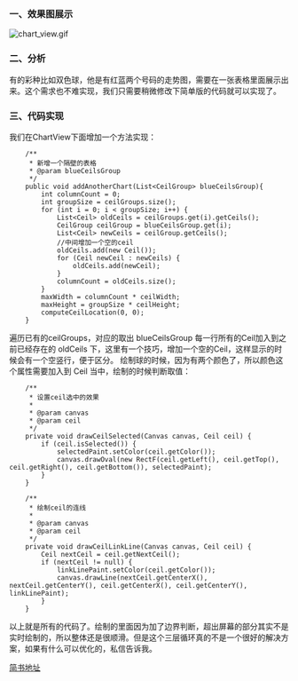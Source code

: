 ### 一、效果图展示

![chart_view.gif](https://upload-images.jianshu.io/upload_images/5994029-e614043ba8ff2386.gif?imageMogr2/auto-orient/strip)


### 二、分析
有的彩种比如双色球，他是有红蓝两个号码的走势图，需要在一张表格里面展示出来。这个需求也不难实现，我们只需要稍微修改下简单版的代码就可以实现了。
    
### 三、代码实现
我们在ChartView下面增加一个方法实现：
```
    /**
     * 新增一个隔壁的表格
     * @param blueCeilsGroup
     */
    public void addAnotherChart(List<CeilGroup> blueCeilsGroup){
        int columnCount = 0;
        int groupSize = ceilGroups.size();
        for (int i = 0; i < groupSize; i++) {
            List<Ceil> oldCeils = ceilGroups.get(i).getCeils();
            CeilGroup ceilGroup = blueCeilsGroup.get(i);
            List<Ceil> newCeils = ceilGroup.getCeils();
            //中间增加一个空的ceil
            oldCeils.add(new Ceil());
            for (Ceil newCeil : newCeils) {
                oldCeils.add(newCeil);
            }
            columnCount = oldCeils.size();
        }
        maxWidth = columnCount * ceilWidth;
        maxHeight = groupSize * ceilHeight;
        computeCeilLocation(0, 0);
    }
```
遍历已有的ceilGroups，对应的取出 blueCeilsGroup 每一行所有的Ceil加入到之前已经存在的 oldCeils 下，这里有一个技巧，增加一个空的Ceil，这样显示的时候会有一个空竖行，便于区分。
绘制球的时候，因为有两个颜色了，所以颜色这个属性需要加入到 Ceil 当中，绘制的时候判断取值：
```
    /**
     * 设置ceil选中的效果
     *
     * @param canvas
     * @param ceil
     */
    private void drawCeilSelected(Canvas canvas, Ceil ceil) {
        if (ceil.isSelected()) {
            selectedPaint.setColor(ceil.getColor());
            canvas.drawOval(new RectF(ceil.getLeft(), ceil.getTop(), ceil.getRight(), ceil.getBottom()), selectedPaint);
        }
    }

    /**
     * 绘制ceil的连线
     *
     * @param canvas
     * @param ceil
     */
    private void drawCeilLinkLine(Canvas canvas, Ceil ceil) {
        Ceil nextCeil = ceil.getNextCeil();
        if (nextCeil != null) {
            linkLinePaint.setColor(ceil.getColor());
            canvas.drawLine(nextCeil.getCenterX(), nextCeil.getCenterY(), ceil.getCenterX(), ceil.getCenterY(), linkLinePaint);
        }
    }
```
以上就是所有的代码了。绘制的里面因为加了边界判断，超出屏幕的部分其实不是实时绘制的，所以整体还是很顺滑。但是这个三层循环真的不是一个很好的解决方案，如果有什么可以优化的，私信告诉我。

[简书地址](https://www.jianshu.com/p/79884f0bd08a)